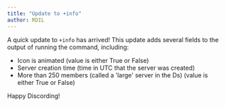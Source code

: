 ```yaml
---
title: "Update to +info"
author: RDIL
---
```


A quick update to `+info` has arrived!
This update adds several fields to the output of running the command, including:

- Icon is animated (value is either True or False)
- Server creation time (time in UTC that the server was created)
- More than 250 members (called a 'large' server in the Ds) (value is either True or False)

Happy Discording!
